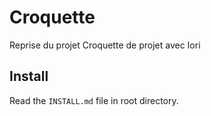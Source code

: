 Croquette
=========

Reprise du projet Croquette de projet avec Iori

## Install
Read the `INSTALL.md` file in root directory.
